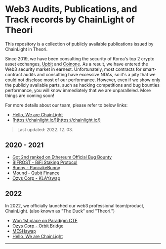 # Web3 Audits, Publications, and Track records by ChainLight of Theori 

This repository is a collection of publicly available publications issued by ChainLight in Theori.

Since 2019, we have been consulting the security of Korea's top 2 crypto asset exchanges, [Upbit](https://upbit.com) and [Coinone](https://coinone.com). As a result, we have entered the Web3 security market in earnest.
Unfortunately, most contracts for smart-contract audits and consulting have excessive NDAs, so it's a pity that we could not disclose most of our performance. However, even if we show only the publicly available parts, such as hacking competitions and bug bounties performance, you will know immediately that we are unparalleled. More things are coming soon!

For more details about our team, please refer to below links:
- [Hello, We are ChainLight](https://blog.chainlight.io/hello-we-are-chainlight-e4c30952fa4a)
- [https://chainlight.io/](https://chainlight.io/)

> Last updated: 2022. 12. 03.

## 2020 - 2021

- [Got 2nd ranked on Ethereum Official Bug Bounty](https://ethereum.org/en/bug-bounty/#leaderboard)
- [BIFROST - BiFi Staking Protocol](https://github.com/bifrost-platform/BiFi-staking-protocol/blob/main/docs/theori-audit-rev-2.0.pdf)
- [Bunny - PancakeBunny](https://github.com/PancakeBunny-finance/Bunny/blob/main/audits/bunny_contract_audit.pdf)
- [Mound - Qubit Finance](https://github.com/PancakeBunny-finance/qubit-finance/blob/edad8634df69b37f0a7ae24732e635f1598e51b6/audits/mound_qubit_audit_rev1.1.pdf)
- [Ozys Corp - KLAYswap]

## 2022

In 2022, we officially launched our web3 professional team/product, ChainLight. (also known as "The Duck" and "Theori.")

- [Won 1st place on Paradigm CTF](https://twitter.com/theori_io/status/1561467483273531392)
- [Ozys Corp - Orbit Bridge](https://github.com/orbit-chain/bridge-contract/blob/master/audit/Theori_OrbitBridge_2022_1Q.pdf)
- [MESHswap](https://github.com/meshswap-fi/meshswap/blob/main/audit/%5BTheori%5D_meshswap_audit_rev1.0.pdf)
- [Hello, We are ChainLight](https://blog.chainlight.io/hello-we-are-chainlight-e4c30952fa4a)

---

[Ozys Corp - KLAYswap]: https://github.com/KlaySwap/klayswap/blob/master/audit/(Theori)_Ozys-KLAYswap_Final_Report-2021_10_07.pdf

